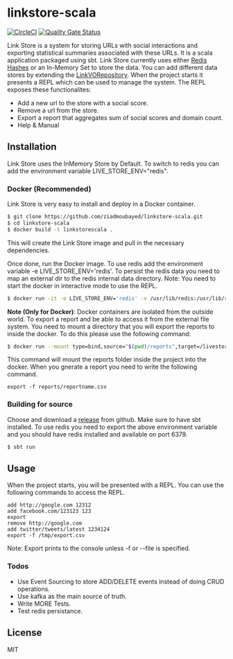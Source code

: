 # linkstore-scala
[![CircleCI](https://circleci.com/gh/ziadmoubayed/linkstore-scala.svg?style=svg)](https://circleci.com/gh/ziadmoubayed/linkstore-scala)
[![Quality Gate Status](https://sonarcloud.io/api/project_badges/measure?project=ziadmoubayed_linkstore-scala&metric=alert_status)](https://sonarcloud.io/dashboard?id=ziadmoubayed_linkstore-scala)

Link Store is a system for storing URLs with social interactions and exporting statistical summaries associated with these URLs. It is a scala application packaged using sbt.
Link Store currently uses either [Redis Hashes](https://redis.io/topics/data-types) or an In-Memory Set to store the data. You can add different data stores by extending the [LinkVORepository](https://github.com/ziadmoubayed/linkstore-scala/blob/master/src/main/scala/com/github/newswhip/linkstore/repo/LinkVORepository.scala). When the project starts it presents a REPL which can be used to manage the system.
The REPL exposes these functionalites:
  - Add a new url to the store with a social score.
  - Remove a url from the store.
  - Export a report that aggregates sum of social scores and domain count.
  - Help & Manual

## Installation

Link Store uses the InMemory Store by Default. To switch to redis you can add the environment variable LIVE_STORE_ENV="redis".
### Docker (Recommended)
Link Store is very easy to install and deploy in a Docker container.

```sh
$ git clone https://github.com/ziadmoubayed/linkstore-scala.git
$ cd linkstore-scala
$ docker build -t linkstorescala .
```
This will create the Link Store image and pull in the necessary dependencies.

Once done, run the Docker image. To use redis add the environment variable -e LIVE_STORE_ENV='redis'. To persist the redis data you need to map an external dir to the redis internal data directory.
Note: You need to start the docker in interactive mode to use the REPL.

```sh
$ docker run -it -e LIVE_STORE_ENV='redis' -v /usr/lib/redis:/usr/lib/redis linkstorescala
```

**Note (Only for Docker)**: Docker containers are isolated from the outside world. To export a report and be able to access it from the external file system. You need to mount a directory that you will export the reports to inside the docker. To do this please use the following command:
```sh
$ docker run --mount type=bind,source="$(pwd)/reports",target=/livestore/reports -it linkstorescala
```
This command will mount the reports folder inside the project into the docker. When you gnerate a report you need to write the following command.

```
export -f reports/reportname.csv
```

### Building for source
Choose and download a [release](https://github.com/ziadmoubayed/linkstore-scala/releases) from github. Make sure to have sbt installed. To use redis you need to export the above environment variable and you should have redis installed and available on port 6379.

```sh
$ sbt run
```

## Usage
When the project starts, you will be presented with a REPL. You can use the following commands to access the REPL.

```
add http://google.com 12312
add facebook.com/123123 123
export
remove http://google.com
add twitter/tweets/latest 1234124
export -f /tmp/export.csv
````
Note: Export prints to the console unless -f or --file is specified.

### Todos

  - Use Event Sourcing to store ADD/DELETE events instead of doing CRUD operations.
 - Use kafka as the main source of truth.
 - Write MORE Tests.
 - Test redis persistance.

License
----

MIT